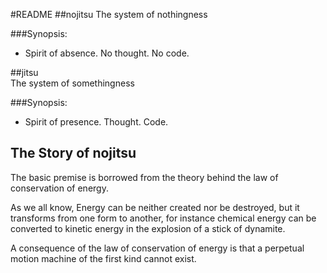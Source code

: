 #README
##nojitsu
The system of nothingness

###Synopsis:
 - Spirit of absence. No thought. No code. 


##jitsu   
The system of somethingness

###Synopsis:
 - Spirit of presence. Thought. Code. 

## The Story of nojitsu
The basic premise is borrowed from the theory behind the law of conservation of energy.

As we all know, Energy can be neither created nor be destroyed, but it transforms from one form to another, for instance chemical energy can be converted to kinetic energy in the explosion of a stick of dynamite.

A consequence of the law of conservation of energy is that a perpetual motion machine of the first kind cannot exist.
